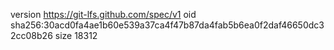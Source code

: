 version https://git-lfs.github.com/spec/v1
oid sha256:30acd0fa4ae1b60e539a37ca4f47b87da4fab5b6ea0f2daf46650dc32cc08b26
size 18312
